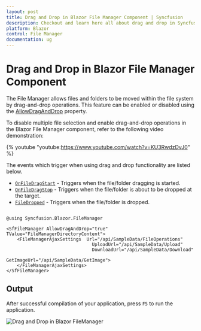 ```yaml
---
layout: post
title: Drag and Drop in Blazor File Manager Component | Syncfusion
description: Checkout and learn here all about drag and drop in Syncfusion Blazor File Manager component and more.
platform: Blazor
control: File Manager
documentation: ug
---
```


# Drag and Drop in Blazor File Manager Component

The File Manager allows files and folders to be moved within the file system by drag-and-drop operations. This feature can be enabled or disabled using the [AllowDragAndDrop](https://help.syncfusion.com/cr/blazor/Syncfusion.Blazor.FileManager.SfFileManager-1.html#Syncfusion_Blazor_FileManager_SfFileManager_1_AllowDragAndDrop) property.

To disable multiple file selection and enable drag-and-drop operations in the Blazor File Manager component, refer to the following video demonstration:

{% youtube
"youtube:https://www.youtube.com/watch?v=KU3RwdzDvJ0" %}

The events which trigger when using drag and drop functionality are listed below.

* [`OnFileDragStart`](https://help.syncfusion.com/cr/blazor/Syncfusion.Blazor.FileManager.FileManagerEvents-1.html#Syncfusion_Blazor_FileManager_FileManagerEvents_1_OnFileDragStart) - Triggers when the file/folder dragging is started.
* [`OnFileDragStop`](https://help.syncfusion.com/cr/blazor/Syncfusion.Blazor.FileManager.FileManagerEvents-1.html#Syncfusion_Blazor_FileManager_FileManagerEvents_1_OnFileDragStop) - Triggers when the file/folder is about to be dropped at the target.
* [`FileDropped`](https://help.syncfusion.com/cr/blazor/Syncfusion.Blazor.FileManager.FileManagerEvents-1.html#Syncfusion_Blazor_FileManager_FileManagerEvents_1_FileDropped) - Triggers when the file/folder is dropped.

```cshtml

@using Syncfusion.Blazor.FileManager

<SfFileManager AllowDragAndDrop="true" TValue="FileManagerDirectoryContent">
    <FileManagerAjaxSettings  Url="/api/SampleData/FileOperations"
                                UploadUrl="/api/SampleData/Upload"
                                DownloadUrl="/api/SampleData/Download"
                                GetImageUrl="/api/SampleData/GetImage">
    </FileManagerAjaxSettings>
</SfFileManager>

```

## Output

After successful compilation of your application, press `F5` to run the application.


![Drag and Drop in Blazor FileManager](images/blazor-filemanager-drag-and-drop.gif)
